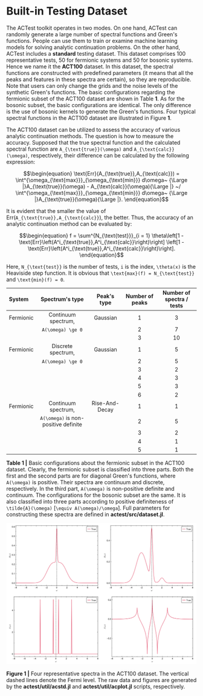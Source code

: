 # Built-in Testing Dataset

The ACTest toolkit operates in two modes. On one hand, ACTest can randomly generate a large number of spectral functions and Green's functions. People can use them to train or examine machine learning models for solving analytic continuation problems. On the other hand, ACTest includes a **standard** testing dataset. This dataset comprises 100 representative tests, 50 for fermionic systems and 50 for bosonic systems. Hence we name it the **ACT100** dataset. In this dataset, the spectral functions are constructed with predefined parameters (it means that all the peaks and features in these spectra are certain), so they are reproducible. Note that users can only change the grids and the noise levels of the synthetic Green's functions. The basic configurations regarding the fermionic subset of the ACT100 dataset are shown in Table **1**. As for the bosonic subset, the basic configurations are identical. The only difference is the use of bosonic kernels to generate the Green's functions. Four typical spectral functions in the ACT100 dataset are illustrated in Figure **1**.

The ACT100 dataset can be utilized to assess the accuracy of various analytic continuation methods. The question is how to measure the accuracy. Supposed that the true spectral function and the calculated spectral function are ``A_{\text{true}}(\omega)`` and ``A_{\text{calc}}(\omega)``, respectively, their difference can be calculated by the following expression:

```math
\begin{equation}
\text{Err}(A_{\text{true}},A_{\text{calc}}) =
\int^{\omega_{\text{max}}}_{\omega_{\text{min}}} d\omega~
{\Large |}A_{\text{true}}(\omega) - A_{\text{calc}}(\omega){\Large |}
~/
\int^{\omega_{\text{max}}}_{\omega_{\text{min}}} d\omega~
{\Large |}A_{\text{true}}(\omega){\Large |}.
\end{equation}
```

It is evident that the smaller the value of Err(``A_{\text{true}},A_{\text{calc}}``), the better. Thus, the accuracy of an analytic continuation method can be evaluated by:

```math
\begin{equation}
f = \sum^{N_{\text{test}}}_{i = 1}
\theta\left[1 - \text{Err}\left(A^i_{\text{true}},A^i_{\text{calc}}\right)\right]
\left[1 - \text{Err}\left(A^i_{\text{true}},A^i_{\text{calc}}\right)\right].
\end{equation}
```
Here, ``N_{\text{test}}`` is the number of tests, ``i`` is the index, ``\theta(x)`` is the Heaviside step function. It is obvious that ``\text{max}(f) = N_{\text{test}}`` and ``\text{min}(f) = 0``.


|System    | Spectrum's type       | Peak's type    | Number of peaks | Number of spectra / tests |
| :------- | :-------------------: | :------------: | :-------------: | :-----------------------: |
|Fermionic | Continuum spectrum,   | Gaussian       | 1               | 3                 |
|          | ``A(\omega) \ge 0``   |                | 2               | 7                 |
|          |                       |                | 3               | 10                |
|Fermionic | Discrete spectrum,    | Gaussian       | 1               | 5                 |
|          | ``A(\omega) \ge 0``   |                | 2               | 5                 |
|          |                       |                | 3               | 2                 |
|          |                       |                | 4               | 3                 |
|          |                       |                | 5               | 3                 |
|          |                       |                | 6               | 2                 |
|Fermionic | Continuum spectrum,   | Rise-And-Decay | 1               | 1                 |
|          | ``A(\omega)`` is non-positive definite | | 2             | 5                 |
|          |                       |                | 3               | 2                 |
|          |                       |                | 4               | 1                 |
|          |                       |                | 5               | 1                 |

**Table 1 |** Basic configurations about the fermionic subset in the ACT100 dataset. Clearly, the fermionic subset is classified into three parts. Both the first and the second parts are for diagonal Green's functions, where ``A(\omega)`` is positive. Their spectra are continuum and discrete, respectively. In the third part, ``A(\omega)`` is non-positive definite and continuum. The configurations for the bosonic subset are the same. It is also classified into three parts according to positive definiteness of ``\tilde{A}(\omega)`` [``\equiv A(\omega)/\omega``]. Full parameters for constructing these spectra are defined in **actest/src/dataset.jl**.

![T_dataset.png](../assets/T_dataset.png)

**Figure 1 |** Four representative spectra in the ACT100 dataset. The vertical dashed lines denote the Fermi level. The raw data and figures are generated by the **actest/util/acstd.jl** and **actest/util/acplot.jl** scripts, respectively.
